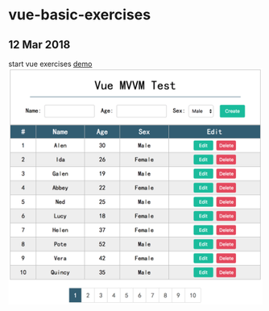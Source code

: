 # vue-basic-exercises
## 12 Mar 2018
start vue exercises [demo][demo_01]
![demo_01](/images/demo_01.png)

[demo_01]: https://aboutimes.github.io/vue-basic-exercises/
